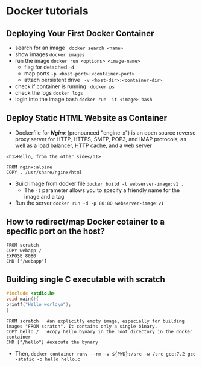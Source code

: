 # Docker tutorials

## Deploying Your First Docker Container
- search for an image ``` docker search <name>```
- show images ```docker images```
- run the image ```docker run <options> <image-name>```
  - flag for detached ```-d```  
  - map ports ```-p <host-port>:<container-port> ```
  - attach persistent drive ``` -v <host-dir>:<container-dir>```
- check if container is running ``` docker ps```
- check the logs ```docker logs```
- login into the image bash ```docker run -it <image> bash```

## Deploy Static HTML Website as Container
- Dockerfile for ***Nginx*** (pronounced "engine-x") is an open source reverse proxy server for HTTP, HTTPS, SMTP, POP3, and IMAP protocols, as well as a load balancer, HTTP cache, and a web server
```
<h1>Hello, from the other side</h1>
```
```
FROM nginx:alpine
COPY . /usr/share/nginx/html
```
- Build image from docker file ```docker build -t webserver-image:v1 .```
  - The ```-t``` parameter allows you to specify a friendly name for the image and a tag
- Run the server ```docker run -d -p 80:80 webserver-image:v1```

## How to redirect/map Docker cotainer to a specific port on the host? 
```
FROM scratch
COPY webapp /
EXPOSE 8080
CMD ["/webapp"]
```

## Building single C executable with scratch 

```c
#include <stdio.h>
void main(){
printf("Hello world\n");
}
```
```
FROM scratch   #an explicitly empty image, especially for building images "FROM scratch". It contains only a single binary.
COPY hello /   #copy hello bynary in the root directory in the docker container
CMD ["/hello"] #execute the bynary 
```
- Then, ```docker container runv --rm -v ${PWD}:/src -w /src gcc:7.2 gcc -static -o hello hello.c```


